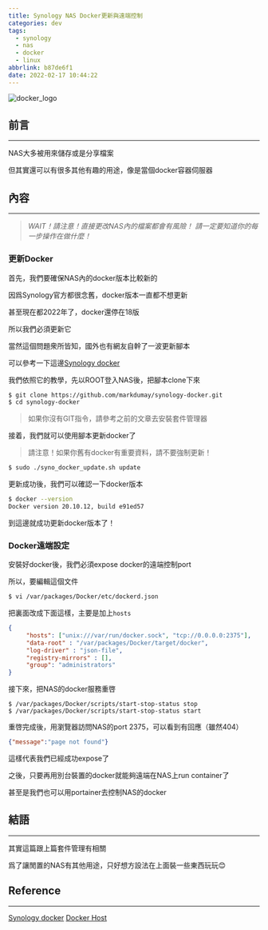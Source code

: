 ```yaml
---
title: Synology NAS Docker更新與遠端控制
categories: dev
tags:
  - synology
  - nas
  - docker
  - linux
abbrlink: b87de6f1
date: 2022-02-17 10:44:22
---
```


![docker_logo](https://camo.githubusercontent.com/8cfdf95f2016fbf24de2817d6851f16c5d6f3bdda3380f87621022991572db48/68747470733a2f2f7777772e646f636b65722e636f6d2f73697465732f64656661756c742f66696c65732f736f6369616c2f646f636b65725f66616365626f6f6b5f73686172652e706e67)


## 前言
----------

NAS大多被用來儲存或是分享檔案

但其實還可以有很多其他有趣的用途，像是當個docker容器伺服器

<!--more-->

## 內容
----------

> _WAIT！請注意！直接更改NAS內的檔案都會有風險！_
> _請一定要知道你的每一步操作在做什麼！_


### 更新Docker

首先，我們要確保NAS內的docker版本比較新的

因爲Synology官方都很念舊，docker版本一直都不想更新

甚至現在都2022年了，docker還停在18版

所以我們必須更新它

當然這個問題衆所皆知，國外也有網友自幹了一波更新腳本

可以參考一下這邊[Synology docker](https://github.com/markdumay/synology-docker)

我們依照它的教學，先以ROOT登入NAS後，把腳本clone下來

```bash
$ git clone https://github.com/markdumay/synology-docker.git
$ cd synology-docker
```

> 如果你沒有GIT指令，請參考之前的文章去安裝套件管理器

接着，我們就可以使用腳本更新docker了

> 請注意！如果你舊有docker有重要資料，請不要強制更新！

```bash
$ sudo ./syno_docker_update.sh update
```

更新成功後，我們可以確認一下docker版本

```bash
$ docker --version
Docker version 20.10.12, build e91ed57
```

到這邊就成功更新docker版本了！

### Docker遠端設定

安裝好docker後，我們必須expose docker的遠端控制port

所以，要編輯這個文件

```bash
$ vi /var/packages/Docker/etc/dockerd.json
```

把裏面改成下面這樣，主要是加上`hosts`

```json
{
     "hosts": ["unix:///var/run/docker.sock", "tcp://0.0.0.0:2375"],
     "data-root" : "/var/packages/Docker/target/docker",
     "log-driver" : "json-file",
     "registry-mirrors" : [],
     "group": "administrators"
}
```

接下來，把NAS的docker服務重啓

```
$ /var/packages/Docker/scripts/start-stop-status stop
$ /var/packages/Docker/scripts/start-stop-status start
```

重啓完成後，用瀏覽器訪問NAS的port 2375，可以看到有回應（雖然404）

```json
{"message":"page not found"}
```

這樣代表我們已經成功expose了

之後，只要再用別台裝置的docker就能夠遠端在NAS上run container了

甚至是我們也可以用portainer去控制NAS的docker

## 結語
----------

其實這篇跟上篇套件管理有相關

爲了讓閒置的NAS有其他用途，只好想方設法在上面裝一些東西玩玩😊


## Reference
----------

[Synology docker](https://github.com/markdumay/synology-docker)
[Docker Host](https://blog.asper.one/2018/01/docker-docker-host-synology-ubuntu.html)